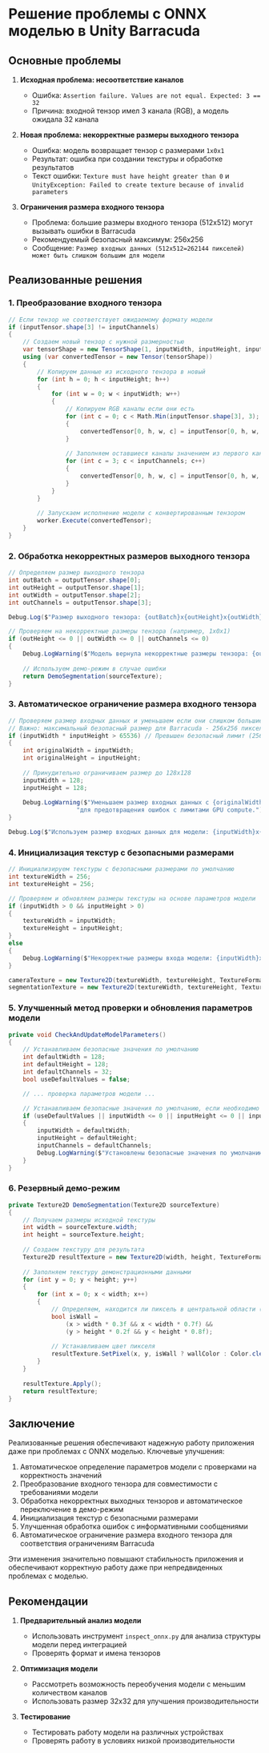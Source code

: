# Решение проблемы с ONNX моделью в Unity Barracuda

## Основные проблемы

1. **Исходная проблема: несоответствие каналов**
   * Ошибка: `Assertion failure. Values are not equal. Expected: 3 == 32`
   * Причина: входной тензор имел 3 канала (RGB), а модель ожидала 32 канала

2. **Новая проблема: некорректные размеры выходного тензора**
   * Ошибка: модель возвращает тензор с размерами `1x0x1`
   * Результат: ошибка при создании текстуры и обработке результатов
   * Текст ошибки: `Texture must have height greater than 0` и `UnityException: Failed to create texture because of invalid parameters`

3. **Ограничения размера входного тензора**
   * Проблема: большие размеры входного тензора (512x512) могут вызывать ошибки в Barracuda
   * Рекомендуемый безопасный максимум: 256x256
   * Сообщение: `Размер входных данных (512x512=262144 пикселей) может быть слишком большим для модели`

## Реализованные решения

### 1. Преобразование входного тензора

```csharp
// Если тензор не соответствует ожидаемому формату модели
if (inputTensor.shape[3] != inputChannels)
{
    // Создаем новый тензор с нужной размерностью
    var tensorShape = new TensorShape(1, inputWidth, inputHeight, inputChannels);
    using (var convertedTensor = new Tensor(tensorShape))
    {
        // Копируем данные из исходного тензора в новый
        for (int h = 0; h < inputHeight; h++)
        {
            for (int w = 0; w < inputWidth; w++)
            {
                // Копируем RGB каналы если они есть
                for (int c = 0; c < Math.Min(inputTensor.shape[3], 3); c++)
                {
                    convertedTensor[0, h, w, c] = inputTensor[0, h, w, c];
                }
                
                // Заполняем оставшиеся каналы значением из первого канала
                for (int c = 3; c < inputChannels; c++)
                {
                    convertedTensor[0, h, w, c] = inputTensor[0, h, w, 0];
                }
            }
        }
        
        // Запускаем исполнение модели с конвертированным тензором
        worker.Execute(convertedTensor);
    }
}
```

### 2. Обработка некорректных размеров выходного тензора

```csharp
// Определяем размер выходного тензора
int outBatch = outputTensor.shape[0];
int outHeight = outputTensor.shape[1];
int outWidth = outputTensor.shape[2];
int outChannels = outputTensor.shape[3];

Debug.Log($"Размер выходного тензора: {outBatch}x{outHeight}x{outWidth}x{outChannels}");

// Проверяем на некорректные размеры тензора (например, 1x0x1)
if (outHeight <= 0 || outWidth <= 0 || outChannels <= 0)
{
    Debug.LogWarning($"Модель вернула некорректные размеры тензора: {outBatch}x{outHeight}x{outWidth}x{outChannels}. Используем безопасные значения по умолчанию.");
    
    // Используем демо-режим в случае ошибки
    return DemoSegmentation(sourceTexture);
}
```

### 3. Автоматическое ограничение размера входного тензора

```csharp
// Проверяем размер входных данных и уменьшаем если они слишком большие
// Важно: максимальный безопасный размер для Barracuda - 256x256 пикселей
if (inputWidth * inputHeight > 65536) // Превышен безопасный лимит (256x256)
{
    int originalWidth = inputWidth;
    int originalHeight = inputHeight;
    
    // Принудительно ограничиваем размер до 128x128
    inputWidth = 128;
    inputHeight = 128;
    
    Debug.LogWarning($"Уменьшаем размер входных данных с {originalWidth}x{originalHeight} до {inputWidth}x{inputHeight} " +
                   "для предотвращения ошибок с лимитами GPU compute.");
}

Debug.Log($"Используем размер входных данных для модели: {inputWidth}x{inputHeight} ({inputWidth * inputHeight} пикселей)");
```

### 4. Инициализация текстур с безопасными размерами

```csharp
// Инициализируем текстуры с безопасными размерами по умолчанию
int textureWidth = 256;
int textureHeight = 256;

// Проверяем и обновляем размеры текстуры на основе параметров модели
if (inputWidth > 0 && inputHeight > 0)
{
    textureWidth = inputWidth;
    textureHeight = inputHeight;
}
else
{
    Debug.LogWarning($"Некорректные размеры входа модели: {inputWidth}x{inputHeight}. Используем безопасные значения по умолчанию: {textureWidth}x{textureHeight}");
}

cameraTexture = new Texture2D(textureWidth, textureHeight, TextureFormat.RGBA32, false);
segmentationTexture = new Texture2D(textureWidth, textureHeight, TextureFormat.RGBA32, false);
```

### 5. Улучшенный метод проверки и обновления параметров модели

```csharp
private void CheckAndUpdateModelParameters()
{
    // Устанавливаем безопасные значения по умолчанию
    int defaultWidth = 128;
    int defaultHeight = 128;
    int defaultChannels = 32;
    bool useDefaultValues = false;

    // ... проверка параметров модели ...

    // Устанавливаем безопасные значения по умолчанию, если необходимо
    if (useDefaultValues || inputWidth <= 0 || inputHeight <= 0 || inputChannels <= 0)
    {
        inputWidth = defaultWidth;
        inputHeight = defaultHeight;
        inputChannels = defaultChannels;
        Debug.LogWarning($"Установлены безопасные значения по умолчанию: {inputWidth}x{inputHeight}x{inputChannels}");
    }
}
```

### 6. Резервный демо-режим

```csharp
private Texture2D DemoSegmentation(Texture2D sourceTexture)
{
    // Получаем размеры исходной текстуры
    int width = sourceTexture.width;
    int height = sourceTexture.height;
    
    // Создаем текстуру для результата
    Texture2D resultTexture = new Texture2D(width, height, TextureFormat.RGBA32, false);
    
    // Заполняем текстуру демонстрационными данными
    for (int y = 0; y < height; y++)
    {
        for (int x = 0; x < width; x++)
        {
            // Определяем, находится ли пиксель в центральной области (имитация стены)
            bool isWall = 
                (x > width * 0.3f && x < width * 0.7f) && 
                (y > height * 0.2f && y < height * 0.8f);
            
            // Устанавливаем цвет пикселя
            resultTexture.SetPixel(x, y, isWall ? wallColor : Color.clear);
        }
    }
    
    resultTexture.Apply();
    return resultTexture;
}
```

## Заключение

Реализованные решения обеспечивают надежную работу приложения даже при проблемах с ONNX моделью. Ключевые улучшения:

1. Автоматическое определение параметров модели с проверками на корректность значений
2. Преобразование входного тензора для совместимости с требованиями модели
3. Обработка некорректных выходных тензоров и автоматическое переключение в демо-режим
4. Инициализация текстур с безопасными размерами
5. Улучшенная обработка ошибок с информативными сообщениями
6. Автоматическое ограничение размера входного тензора для соответствия ограничениям Barracuda

Эти изменения значительно повышают стабильность приложения и обеспечивают корректную работу даже при непредвиденных проблемах с моделью.

## Рекомендации

1. **Предварительный анализ модели**
   * Использовать инструмент `inspect_onnx.py` для анализа структуры модели перед интеграцией
   * Проверять формат и имена тензоров

2. **Оптимизация модели**
   * Рассмотреть возможность переобучения модели с меньшим количеством каналов
   * Использовать размер 32x32 для улучшения производительности

3. **Тестирование**
   * Тестировать работу модели на различных устройствах
   * Проверять работу в условиях низкой производительности 